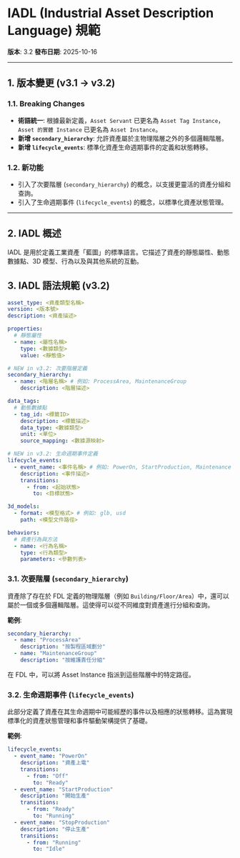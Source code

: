 # IADL (Industrial Asset Description Language) 規範

**版本**: 3.2
**發布日期**: 2025-10-16

---

## 1. 版本變更 (v3.1 → v3.2)

### 1.1. Breaking Changes

*   **術語統一**: 根據最新定義，`Asset Servant` 已更名為 `Asset Tag Instance`，`Asset 的實體 Instance` 已更名為 `Asset Instance`。
*   **新增 `secondary_hierarchy`**: 允許資產屬於主物理階層之外的多個邏輯階層。
*   **新增 `lifecycle_events`**: 標準化資產生命週期事件的定義和狀態轉移。

### 1.2. 新功能

*   引入了次要階層 (`secondary_hierarchy`) 的概念，以支援更靈活的資產分組和查詢。
*   引入了生命週期事件 (`lifecycle_events`) 的概念，以標準化資產狀態管理。

---

## 2. IADL 概述

IADL 是用於定義工業資產「藍圖」的標準語言。它描述了資產的靜態屬性、動態數據點、3D 模型、行為以及與其他系統的互動。

## 3. IADL 語法規範 (v3.2)

```yaml
asset_type: <資產類型名稱>
version: <版本號>
description: <資產描述>

properties:
  # 靜態屬性
  - name: <屬性名稱>
    type: <數據類型>
    value: <靜態值>

# NEW in v3.2: 次要階層定義
secondary_hierarchy:
  - name: <階層名稱> # 例如: ProcessArea, MaintenanceGroup
    description: <階層描述>

data_tags:
  # 動態數據點
  - tag_id: <標籤ID>
    description: <標籤描述>
    data_type: <數據類型>
    unit: <單位>
    source_mapping: <數據源映射>

# NEW in v3.2: 生命週期事件定義
lifecycle_events:
  - event_name: <事件名稱> # 例如: PowerOn, StartProduction, Maintenance
    description: <事件描述>
    transitions:
      - from: <起始狀態>
        to: <目標狀態>

3d_models:
  - format: <模型格式> # 例如: glb, usd
    path: <模型文件路徑>

behaviors:
  # 資產行為與方法
  - name: <行為名稱>
    type: <行為類型>
    parameters: <參數列表>
```

### 3.1. 次要階層 (`secondary_hierarchy`)

資產除了存在於 FDL 定義的物理階層（例如 `Building/Floor/Area`）中，還可以屬於一個或多個邏輯階層。這使得可以從不同維度對資產進行分組和查詢。

**範例**:
```yaml
secondary_hierarchy:
  - name: "ProcessArea"
    description: "按製程區域劃分"
  - name: "MaintenanceGroup"
    description: "按維護責任分組"
```
在 FDL 中，可以將 Asset Instance 指派到這些階層中的特定路徑。

### 3.2. 生命週期事件 (`lifecycle_events`)

此部分定義了資產在其生命週期中可能經歷的事件以及相應的狀態轉移。這為實現標準化的資產狀態管理和事件驅動架構提供了基礎。

**範例**:
```yaml
lifecycle_events:
  - event_name: "PowerOn"
    description: "資產上電"
    transitions:
      - from: "Off"
        to: "Ready"
  - event_name: "StartProduction"
    description: "開始生產"
    transitions:
      - from: "Ready"
        to: "Running"
  - event_name: "StopProduction"
    description: "停止生產"
    transitions:
      - from: "Running"
        to: "Idle"
```

